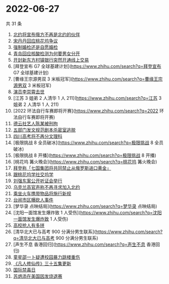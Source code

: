 # 2022-06-27

共 31 条

<!-- BEGIN -->
<!-- 最后更新时间 Mon Jun 27 2022 23:12:29 GMT+0800 (China Standard Time) -->

1. [北约将宣布俄方不再是北约的伙伴](https://www.zhihu.com/search?q=北约将宣布俄方不再是北约的伙伴)
1. [宋丹丹回应桃花坞争议](https://www.zhihu.com/search?q=宋丹丹回应桃花坞争议)
1. [强制婚检还是自愿婚检](https://www.zhihu.com/search?q=强制婚检还是自愿婚检)
1. [青岛回应核酸检测为何要男女分开](https://www.zhihu.com/search?q=青岛回应核酸检测为何要男女分开)
1. [开封新东方村镇银行突然开通线上交易](https://www.zhihu.com/search?q=开封新东方村镇银行突然开通线上交易)
1. [拜登宣布 G7 全球基建计划](https://www.zhihu.com/search?q=拜登宣布 G7
   全球基建计划)
1. [曹缘王宗源男双 3 米板冠军](https://www.zhihu.com/search?q=曹缘王宗源男双 3
   米板冠军)
1. [演员李崇霄去世](https://www.zhihu.com/search?q=演员李崇霄去世)
1. [江苏 3 姐弟 2 人清华 1 人 211](https://www.zhihu.com/search?q=江苏 3 姐弟 2
   人清华 1 人 211)
1. [2022 环法自行车赛即将开赛](https://www.zhihu.com/search?q=2022
   环法自行车赛即将开赛)
1. [德云社艺人陈某被刑拘](https://www.zhihu.com/search?q=德云社艺人陈某被刑拘)
1. [五部门发文规范剧本杀密室逃脱](https://www.zhihu.com/search?q=五部门发文规范剧本杀密室逃脱)
1. [四川高考将不再分文理科](https://www.zhihu.com/search?q=四川高考将不再分文理科)
1. [极限挑战 8 全员破冰](https://www.zhihu.com/search?q=极限挑战 8 全员破冰)
1. [极限挑战 8 开播](https://www.zhihu.com/search?q=极限挑战 8 开播)
1. [桃花坞 篝火晚会](https://www.zhihu.com/search?q=桃花坞 篝火晚会)
1. [拜登称「七国集团将共同禁止从俄罗斯进口黄金」](https://www.zhihu.com/search?q=拜登称「七国集团将共同禁止从俄罗斯进口黄金」)
1. [跟桃花坞学社交坞学](https://www.zhihu.com/search?q=跟桃花坞学社交坞学)
1. [刘强东案公开听证会举行](https://www.zhihu.com/search?q=刘强东案公开听证会举行)
1. [乌克兰高官声称不再寻求加入北约](https://www.zhihu.com/search?q=乌克兰高官声称不再寻求加入北约)
1. [乘坐火车携带物品将施行新规](https://www.zhihu.com/search?q=乘坐火车携带物品将施行新规)
1. [台闹市区曝砍人事件](https://www.zhihu.com/search?q=台闹市区曝砍人事件)
1. [梦华录 点映结局](https://www.zhihu.com/search?q=梦华录 点映结局)
1. [沈阳一面馆发生爆炸致 1
   人受伤](https://www.zhihu.com/search?q=沈阳一面馆发生爆炸致 1 人受伤)
1. [高校抢人有多拼](https://www.zhihu.com/search?q=高校抢人有多拼)
1. [清华北大已与高考 900
   分满分男生联系](https://www.zhihu.com/search?q=清华北大已与高考 900
   分满分男生联系)
1. [声生不息 香港回归](https://www.zhihu.com/search?q=声生不息 香港回归)
1. [童星邵一卜疑遭校园暴力跳楼重伤](https://www.zhihu.com/search?q=童星邵一卜疑遭校园暴力跳楼重伤)
1. [《凡人修仙传》三十五集更新](https://www.zhihu.com/search?q=《凡人修仙传》三十五集更新)
1. [国际禁毒日](https://www.zhihu.com/search?q=国际禁毒日)
1. [苏炳添在美国因发烧退赛](https://www.zhihu.com/search?q=苏炳添在美国因发烧退赛)

<!-- END -->

